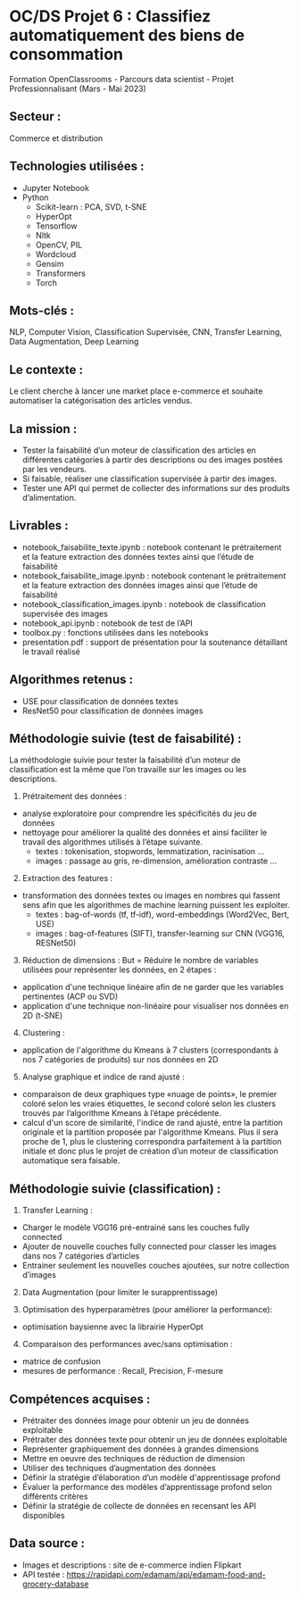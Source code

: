 # OC/DS Projet 6 : Classifiez automatiquement des biens de consommation
Formation OpenClassrooms - Parcours data scientist - Projet Professionnalisant (Mars - Mai 2023)

## Secteur : 
Commerce et distribution

## Technologies utilisées : 
  * Jupyter Notebook
  * Python
    - Scikit-learn : PCA, SVD, t-SNE
    - HyperOpt
    - Tensorflow
    - Nltk
    - OpenCV, PIL
    - Wordcloud
	- Gensim
	- Transformers
	- Torch
      
## Mots-clés : 
NLP, Computer Vision, Classification Supervisée, CNN, Transfer Learning, Data Augmentation, Deep Learning

## Le contexte : 
Le client cherche à lancer une market place e-commerce et souhaite automatiser la catégorisation des articles vendus.

## La mission : 
* Tester la faisabilité d’un moteur de classification des articles en différentes catégories à partir des descriptions ou des images postées par les vendeurs.
* Si faisable, réaliser une classification supervisée à partir des images.
* Tester une API qui permet de collecter des informations sur des produits d’alimentation.

## Livrables :
* notebook_faisabilite_texte.ipynb : notebook contenant le prétraitement et la feature extraction des données textes ainsi que l’étude de faisabilité
* notebook_faisabilite_image.ipynb : notebook contenant le prétraitement et la feature extraction des données images ainsi que l’étude de faisabilité
* notebook_classification_images.ipynb : notebook de classification supervisée des images
* notebook_api.ipynb : notebook de test de l’API
* toolbox.py : fonctions utilisées dans les notebooks
* presentation.pdf : support de présentation pour la soutenance détaillant le travail réalisé

## Algorithmes retenus : 
* USE pour classification de données textes
* ResNet50 pour classification de données images 

## Méthodologie suivie (test de faisabilité) : 
La méthodologie suivie pour tester la faisabilité d’un moteur de classification est la même que l’on travaille sur les images ou les descriptions. 

1. Prétraitement des données :
* analyse exploratoire pour comprendre les spécificités du jeu de données
* nettoyage pour améliorer la qualité des données et ainsi faciliter le travail des algorithmes utilisés à l’étape suivante.
	- textes : tokenisation, stopwords, lemmatization, racinisation ...
	- images : passage au gris, re-dimension, amélioration contraste ...

2. Extraction des features :
* transformation des données textes ou images en nombres qui fassent sens afin que les algorithmes de machine learning puissent les exploiter.
  - textes : bag-of-words (tf, tf-idf), word-embeddings (Word2Vec, Bert, USE)
  - images : bag-of-features (SIFT), transfer-learning sur CNN (VGG16, RESNet50)

3. Réduction de dimensions :
But = Réduire le nombre de variables utilisées pour représenter les données, en 2 étapes :
*  application d'une technique linéaire afin de ne garder que les variables pertinentes (ACP ou  SVD)
*  application d'une technique non-linéaire pour visualiser nos données en 2D (t-SNE)

4. Clustering :
*  application de l'algorithme du Kmeans à 7 clusters (correspondants à nos 7 catégories de produits) sur nos données en 2D

5. Analyse graphique et indice de rand ajusté :
* comparaison de deux graphiques type «nuage de points», le premier coloré selon les vraies étiquettes, le second coloré selon les clusters trouvés par l’algorithme Kmeans à l’étape précédente.
* calcul d'un score de similarité, l'indice de rand ajusté, entre la partition originale et la partition proposée par l'algorithme Kmeans. Plus il sera proche de 1, plus le clustering correspondra parfaitement à la partition initiale et donc plus le projet de création d’un moteur de classification automatique sera faisable.

## Méthodologie suivie (classification) :

1. Transfer Learning : 
* Charger le modèle VGG16 pré-entrainé sans les couches fully connected
* Ajouter de nouvelle couches fully connected pour classer les images dans nos 7 catégories d’articles
* Entrainer seulement les nouvelles couches ajoutées, sur notre collection d’images

2. Data Augmentation (pour limiter le surapprentissage)

3. Optimisation des hyperparamètres (pour améliorer la performance):
* optimisation baysienne avec la librairie HyperOpt

4. Comparaison des performances avec/sans optimisation :
* matrice de confusion
* mesures de performance : Recall, Precision, F-mesure

## Compétences acquises :  
* Prétraiter des données image pour obtenir un jeu de données exploitable
* Prétraiter des données texte pour obtenir un jeu de données exploitable
* Représenter graphiquement des données à grandes dimensions
* Mettre en oeuvre des techniques de réduction de dimension
* Utiliser des techniques d’augmentation des données
* Définir la stratégie d’élaboration d’un modèle d'apprentissage profond
* Évaluer la performance des modèles d’apprentissage profond selon différents critères
* Définir la stratégie de collecte de données en recensant les API disponibles

## Data source : 
* Images et descriptions :  site de e-commerce indien Flipkart
* API testée : https://rapidapi.com/edamam/api/edamam-food-and-grocery-database
